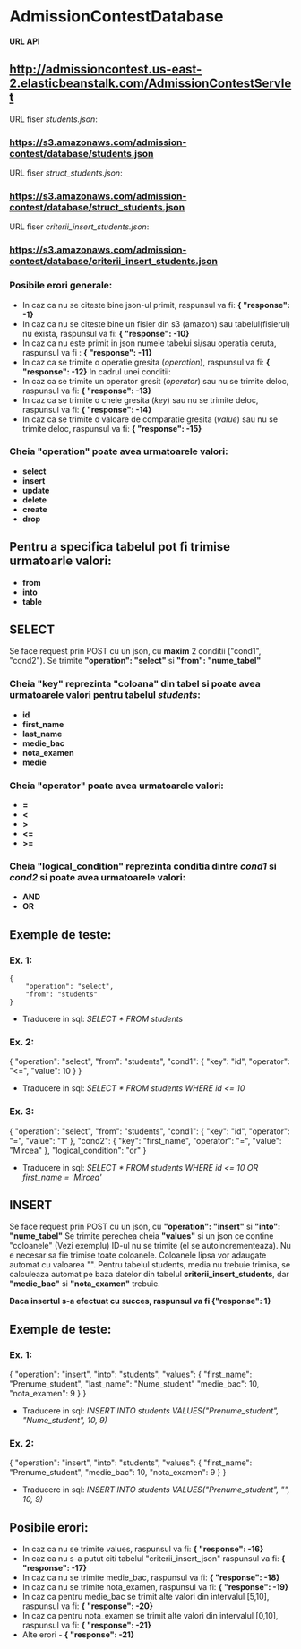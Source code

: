 # AdmissionContestDatabase

**URL API**

## http://admissioncontest.us-east-2.elasticbeanstalk.com/AdmissionContestServlet

URL fiser *students.json*:

###  https://s3.amazonaws.com/admission-contest/database/students.json

URL fiser *struct_students.json*:

###  https://s3.amazonaws.com/admission-contest/database/struct_students.json

URL fiser *criterii_insert_students.json*:

###  https://s3.amazonaws.com/admission-contest/database/criterii_insert_students.json



### Posibile erori generale:
- In caz ca nu se citeste bine json-ul primit, raspunsul va fi: **{ "response": -1}**
- In caz ca nu se citeste bine un fisier din s3 (amazon) sau tabelul(fisierul) nu exista, raspunsul va fi: **{ "response": -10}**
- In caz ca nu este primit in json numele tabelui si/sau operatia ceruta, raspunsul va fi : **{ "response": -11}**
- In caz ca se trimite o operatie gresita (*operation*), raspunsul va fi: **{ "response": -12}**
In cadrul unei conditii:
- In caz ca se trimite un operator gresit (*operator*) sau nu se trimite deloc, raspunsul va fi: **{ "response": -13}**
- In caz ca se trimite o cheie gresita (*key*) sau nu se trimite deloc, raspunsul va fi: **{ "response": -14}**
- In caz ca se trimite o valoare de comparatie gresita (*value*) sau nu se trimite deloc, raspunsul va fi: **{ "response": -15}**


### Cheia "operation" poate avea urmatoarele valori:
- **select**
- **insert**
- **update**
- **delete**
- **create**
- **drop**

## Pentru a specifica tabelul pot fi trimise urmatoarle valori:
- **from**
- **into**
- **table**

## SELECT

Se face request prin POST cu un json, cu **maxim** 2 conditii ("cond1", "cond2").
Se trimite **"operation": "select"** si **"from": "nume_tabel"**

### Cheia "key" reprezinta "coloana" din tabel si poate avea urmatoarele valori pentru tabelul *students*:
- **id**
- **first_name**
- **last_name**
- **medie_bac**
- **nota_examen**
- **medie**


### Cheia "operator" poate avea urmatoarele valori:
- **=**
- **<**
- **>**
- **<=** 
- **>=**


### Cheia "logical_condition" reprezinta conditia dintre *cond1* si *cond2* si poate avea urmatoarele valori:
- **AND**
- **OR**


## Exemple de teste:

### Ex. 1: 
```
{
	"operation": "select",
	"from": "students"
}
```
- Traducere in sql: *SELECT * FROM students*


### Ex. 2: 

{
	"operation": "select",
	"from": "students",
	"cond1": {
		"key": "id",
		"operator": "<=",
		"value": 10
		}
}

- Traducere in sql: *SELECT * FROM students WHERE id <= 10*

### Ex. 3: 

{
	"operation": "select",
	"from": "students",
	"cond1": {
		"key": "id",
		"operator": "=",
		"value": "1"
		},
	"cond2": {
		"key": "first_name",
		"operator": "=",
		"value": "Mircea"
		},
	"logical_condition": "or"
}

- Traducere in sql: *SELECT * FROM students WHERE id <= 10 OR first_name = 'Mircea'*


## INSERT

Se face request prin POST cu un json, cu **"operation": "insert"** si **"into": "nume_tabel"**
Se trimite perechea cheia **"values"** si un json ce contine "coloanele" (Vezi exemplu)
ID-ul nu se trimite (el se autoincrementeaza). Nu e necesar sa fie trimise toate coloanele. Coloanele lipsa vor adaugate automat cu valoarea "".
Pentru tabelul students, media nu trebuie trimisa, se calculeaza automat pe baza datelor din tabelul **criterii_insert_students**, dar **"medie_bac"** si **"nota_examen"** trebuie.

**Daca insertul s-a efectuat cu succes, raspunsul va fi {"response": 1}**

## Exemple de teste:

### Ex. 1: 

{
	"operation": "insert",
	"into": "students",
	"values": {
		"first_name": "Prenume_student",
		"last_name": "Nume_student"
		"medie_bac": 10,
		"nota_examen": 9
	}
}

- Traducere in sql: *INSERT INTO students VALUES("Prenume_student", "Nume_student", 10, 9)*


### Ex. 2: 

{
	"operation": "insert",
	"into": "students",
	"values": {
		"first_name": "Prenume_student",
		"medie_bac": 10,
		"nota_examen": 9
	}
}

- Traducere in sql: *INSERT INTO students VALUES("Prenume_student", "", 10, 9)*

## Posibile erori:

- In caz ca nu se trimite values, raspunsul va fi: **{ "response": -16}**
- In caz ca nu s-a putut citi tabelul "criterii_insert_json" raspunsul va fi: **{ "response": -17}**
- In caz ca nu se trimite medie_bac, raspunsul va fi: **{ "response": -18}**
- In caz ca nu se trimite nota_examen, raspunsul va fi: **{ "response": -19}**
- In caz ca pentru medie_bac se trimit alte valori din intervalul [5,10], raspunsul va fi: **{ "response": -20}**
- In caz ca pentru nota_examen se trimit alte valori din intervalul [0,10], raspunsul va fi: **{ "response": -21}**
- Alte erori - **{ "response": -21}**
